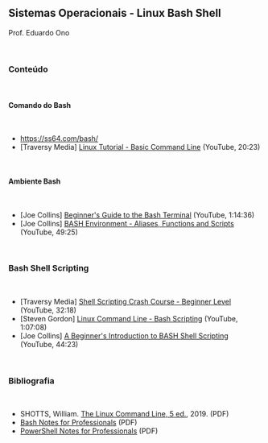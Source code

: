 ## Sistemas Operacionais - Linux Bash Shell

Prof. Eduardo Ono

<br>

### Conteúdo
<br>

#### Comando do Bash
<br>

* https://ss64.com/bash/
* [Traversy Media] [Linux Tutorial - Basic Command Line](https://www.youtube.com/watch?v=cBokz0LTizk) (YouTube, 20:23)


<br>

#### Ambiente Bash
<br>

* [Joe Collins] [Beginner's Guide to the Bash Terminal](https://www.youtube.com/watch?v=oxuRxtrO2Ag) (YouTube, 1:14:36)
* [Joe Collins] [BASH Environment - Aliases, Functions and Scripts](https://www.youtube.com/watch?v=dDyoNC33TY8) (YouTube, 49:25)

<br>

### Bash Shell Scripting
<br>

* [Traversy Media] [Shell Scripting Crash Course - Beginner Level](https://www.youtube.com/watch?v=v-F3YLd6oMw) (YouTube, 32:18)
* [Steven Gordon] [Linux Command Line - Bash Scripting](https://www.youtube.com/watch?v=Aloc9UdhsC4) (YouTube, 1:07:08)
* [Joe Collins] [A Beginner's Introduction to BASH Shell Scripting](https://www.youtube.com/watch?v=_n5ZegzieSQ) (YouTube, 44:23)

<br>

### Bibliografia
<br>

* SHOTTS, William. [The Linux Command Line, 5 ed.](http://linuxcommand.org/tlcl.php), 2019. (PDF)
* [Bash Notes for Professionals](https://goalkicker.com/BashBook/) (PDF)
* [PowerShell Notes for Professionals](https://goalkicker.com/PowerShellBook/) (PDF)

